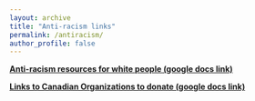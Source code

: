 ```yaml
---
layout: archive
title: "Anti-racism links"
permalink: /antiracism/
author_profile: false
---
```


 [**Anti-racism resources for white people (google docs link)**](https://docs.google.com/document/d/1BRlF2_zhNe86SGgHa6-VlBO-QgirITwCTugSfKie5Fs/mobilebasic)

 [**Links to Canadian Organizations to donate (google docs link)**](https://docs.google.com/document/d/1aLduPiw0c1JviLis8pcMzsiTKUvvF0PIaorJEAtaRlI/mobilebasic)
